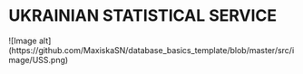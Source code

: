 <h1>UKRAINIAN STATISTICAL SERVICE</h1>
![Image alt](https://github.com/MaxiskaSN/database_basics_template/blob/master/src/image/USS.png)
